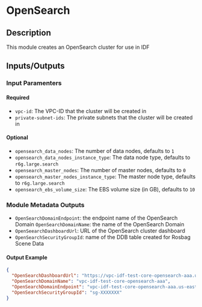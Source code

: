# OpenSearch


## Description

This module creates an OpenSearch cluster for use in IDF


## Inputs/Outputs

### Input Paramenters

#### Required

- `vpc-id`: The VPC-ID that the cluster will be created in
- `private-subnet-ids`: The private subnets that the cluster will be created in

#### Optional

- `opensearch_data_nodes`: The number of data nodes, defaults to `1`
- `opensearch_data_nodes_instance_type`: The data node type, defaults to `r6g.large.search`
- `opensearch_master_nodes`: The number of master nodes, defaults to `0`
- `opensearch_master_nodes_instance_type`: The master node type, defaults to `r6g.large.search`
- `opensearch_ebs_volume_size`: The EBS volume size (in GB), defaults to `10`

### Module Metadata Outputs

- `OpenSearchDomainEndpoint`: the endpoint name of the OpenSearch Domain
  `OpenSearchDomainName`: the name of the OpenSearch Domain
- `OpenSeearchDashboardUrl`: URL of the OpenSearch cluster dashboard
- `OpenSearchSecurityGroupId`: name of the DDB table created for Rosbag Scene Data

#### Output Example

```json
{
  "OpenSearchDashboardUrl": "https://vpc-idf-test-core-opensearch-aaa.us-east-1.es.amazonaws.com/_dashboards/",
  "OpenSearchDomainName": "vpc-idf-test-core-opensearch-aaa",
  "OpenSearchDomainEndpoint": "vpc-idf-test-core-opensearch-aaa.us-east-1.es.amazonaws.com",
  "OpenSearchSecurityGroupId": "sg-XXXXXXX"
}

```
